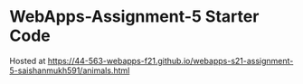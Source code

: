 # WebApps-Assignment-5 Starter Code
Hosted at https://44-563-webapps-f21.github.io/webapps-s21-assignment-5-saishanmukh591/animals.html
